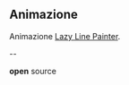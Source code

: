 ## Animazione

Animazione [Lazy Line Painter][lazy-line-painter].

<!-- .slide: id="pre-drawing2" class="" -->


[lazy-line-painter]:https://github.com/camoconnell/lazy-line-painter/

--

<!-- .slide: id="drawing2" class="" -->

<!-- .slide: data-background="#dd5567" -->


**open** source
